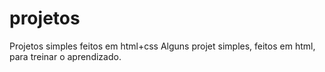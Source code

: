 # projetos
Projetos simples feitos em html+css
Alguns projet simples, feitos em html, para treinar o aprendizado.
